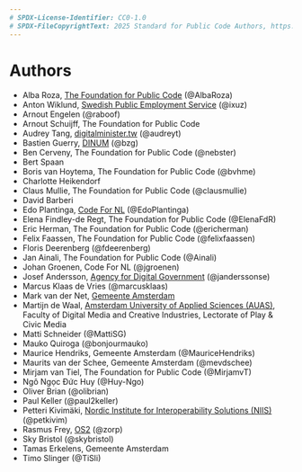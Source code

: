 ```yaml
---
# SPDX-License-Identifier: CC0-1.0
# SPDX-FileCopyrightText: 2025 Standard for Public Code Authors, https://www.standardforpubliccode.org/AUTHORS; 2019-2024 The Foundation for Public Code <info@publiccode.net>, https://www.standardforpubliccode.org/AUTHORS
---
```

# Authors

* Alba Roza, [The Foundation for Public Code](https://publiccode.net/) (@AlbaRoza)
* Anton Wiklund, [Swedish Public Employment Service](https://arbetsformedlingen.se/) (@ixuz)
* Arnout Engelen (@raboof)
* Arnout Schuijff, The Foundation for Public Code
* Audrey Tang, [digitalminister.tw](https://digitalminister.tw/) (@audreyt)
* Bastien Guerry, [DINUM](https://www.numerique.gouv.fr/dinum/) (@bzg)
* Ben Cerveny, The Foundation for Public Code (@nebster)
* Bert Spaan
* Boris van Hoytema, The Foundation for Public Code (@bvhme)
* Charlotte Heikendorf
* Claus Mullie, The Foundation for Public Code (@clausmullie)
* David Barberi
* Edo Plantinga, [Code For NL](https://codefor.nl/) (@EdoPlantinga)
* Elena Findley-de Regt, The Foundation for Public Code (@ElenaFdR)
* Eric Herman, The Foundation for Public Code (@ericherman)
* Felix Faassen, The Foundation for Public Code (@felixfaassen)
* Floris Deerenberg (@fdeerenberg)
* Jan Ainali, The Foundation for Public Code (@Ainali)
* Johan Groenen, Code For NL (@jgroenen)
* Josef Andersson, [Agency for Digital Government](https://www.digg.se/) (@janderssonse)
* Marcus Klaas de Vries (@marcusklaas)
* Mark van der Net, [Gemeente Amsterdam](https://www.amsterdam.nl/en/)
* Martijn de Waal, [Amsterdam University of Applied Sciences (AUAS)](https://www.amsterdamuas.com/), Faculty of Digital Media and Creative Industries, Lectorate of Play & Civic Media
* Matti Schneider (@MattiSG)
* Mauko Quiroga (@bonjourmauko)
* Maurice Hendriks, Gemeente Amsterdam (@MauriceHendriks)
* Maurits van der Schee, Gemeente Amsterdam (@mevdschee)
* Mirjam van Tiel, The Foundation for Public Code (@MirjamvT)
* Ngô Ngọc Đức Huy (@Huy-Ngo)
* Oliver Brian (@olibrian)
* Paul Keller (@paul2keller)
* Petteri Kivimäki, [Nordic Institute for Interoperability Solutions (NIIS)](https://niis.org) (@petkivim)
* Rasmus Frey, [OS2](https://www.os2.eu/) (@zorp)
* Sky Bristol (@skybristol)
* Tamas Erkelens, Gemeente Amsterdam
* Timo Slinger (@TiSli)
